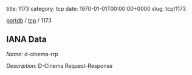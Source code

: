 title: 1173
category: tcp
date: 1970-01-01T00:00:00+0000
slug: tcp/1173

[portdb](/) / [tcp](/category/tcp.html) / 1173


## IANA Data

_Name:_ d-cinema-rrp

_Description:_ D-Cinema Request-Response

